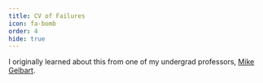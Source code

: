 ```yaml
---
title: CV of Failures
icon: fa-bomb
order: 4
hide: true
---
```


I originally learned about this from one of my undergrad professors, [Mike Gelbart](https://www.cs.ubc.ca/~mgelbart/CV_of_Failures_MG.pdf).

